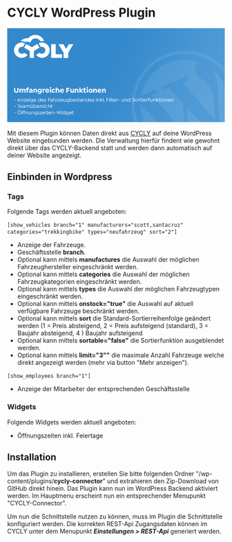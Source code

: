 # CYCLY WordPress Plugin
![cycly logo](./tpl/cycly-header.jpg)

Mit diesem Plugin können Daten direkt aus [CYCLY](https://cycly.ch/) auf deine WordPress Website eingebunden werden. Die Verwaltung hierfür findent wie gewohnt direkt über das CYCLY-Backend statt und werden dann automatisch auf deiner Website angezeigt. 

## Einbinden in Wordpress
### Tags
Folgende Tags werden aktuell angeboten:

```
[show_vehicles branch="1" manufacturers="scott,santacruz" categories="trekkingbike" types="neufahrzeug" sort="2"]
```
* Anzeige der Fahrzeuge.
* Geschäftsstelle **branch**.
* Optional kann mittels **manufactures** die Auswahl der möglichen Fahrzeughersteller eingeschränkt werden.
* Optional kann mittels **categories** die Auswahl der möglichen Fahrzeugkategorien eingeschränkt werden.
* Optional kann mittels **types** die Auswahl der möglichen Fahrzeugtypen eingeschränkt werden.
* Optional kann mittels **onstock="true"** die Auswahl auf aktuell verfügbare Fahrzeuge beschränkt werden.
* Optional kann mittels **sort** die Standard-Sortierreihenfolge geändert werden (1 = Preis absteigend, 2 = Preis aufsteigend (standard), 3 = Baujahr absteigend, 4 ) Baujahr aufsteigend
* Optional kann mittels **sortable="false"** die Sortierfunktion ausgeblendet werden.
* Optional kann mittels **limit="3""** die maximale Anzahl Fahrzeuge welche direkt angezeigt werden (mehr via button "Mehr anzeigen").

```
[show_employees branch="1"]
```
* Anzeige der Mitarbeiter der entsprechenden Geschäftsstelle

### Widgets
Folgende Widgets werden aktuell angeboten:
* Öffnungszeiten inkl. Feiertage

## Installation

Um das Plugin zu installieren, erstellen Sie bitte folgenden Ordner "/wp-content/plugins/**cycly-connector**" und extrahieren den Zip-Download von GitHub direkt hinein. Das Plugin kann nun im WordPress Backend aktiviert werden. Im Hauptmenu erscheint nun ein entsprechender Menupunkt "CYCLY-Connector".

Um nun die Schnittstelle nutzen zu können, muss im Plugin die Schnittstelle konfiguriert werden. Die korrekten REST-Api Zugangsdaten können im CYCLY unter dem Menupunkt ***Einstellungen > REST-Api*** generiert werden.
